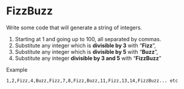 # FizzBuzz

Write some code that will generate a string of integers.

1. Starting at 1 and going up to 100, all separated by commas.
2. Substitute any integer which is **divisible by 3** with “**Fizz**”,
3. Substitute any integer which is **divisible by 5** with “**Buzz**”,
4. Substitute any integer **divisible by 3 and 5** with “**FizzBuzz**”

Example

    1,2,Fizz,4,Buzz,Fizz,7,8,Fizz,Buzz,11,Fizz,13,14,FizzBuzz... etc
